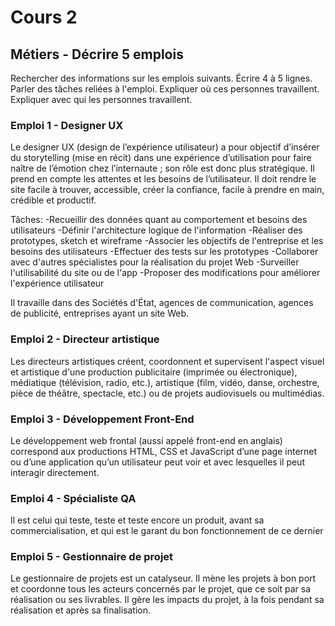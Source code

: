 # Cours 2
## Métiers - Décrire 5 emplois 
Rechercher des informations sur les emplois suivants. Écrire 4 à 5 lignes. Parler des tâches reliées à l'emploi. Expliquer où ces personnes travaillent. Expliquer avec qui les personnes travaillent. 

### Emploi 1 - Designer UX
Le designer UX (design de l’expérience utilisateur) a pour objectif d’insérer du storytelling (mise en récit) dans une expérience d’utilisation pour faire naître de l’émotion chez l’internaute ; son rôle est donc plus stratégique. Il prend en compte les attentes et les besoins de l’utilisateur. Il doit rendre le site facile à trouver, accessible, créer la confiance, facile à prendre en main, crédible et productif.

Tâches:
-Recueillir des données quant au comportement et besoins des utilisateurs
-Définir l'architecture logique de l'information
-Réaliser des prototypes, sketch et wireframe
-Associer les objectifs de l'entreprise et les besoins des utilisateurs
-Effectuer des tests sur les prototypes
-Collaborer avec d'autres spécialistes pour la réalisation du projet Web
-Surveiller l'utilisabilité du site ou de l'app
-Proposer des modifications pour améliorer l'expérience utilisateur

Il travaille dans des Sociétés d'État, agences de communication, agences de publicité, entreprises ayant un site Web.

### Emploi 2 - Directeur artistique
Les directeurs artistiques créent, coordonnent et supervisent l'aspect visuel et artistique d'une production publicitaire (imprimée ou électronique), médiatique (télévision, radio, etc.), artistique (film, vidéo, danse, orchestre, pièce de théâtre, spectacle, etc.) ou de projets audiovisuels ou multimédias.

### Emploi 3 - Développement Front-End
Le développement web frontal (aussi appelé front-end en anglais) correspond aux productions HTML, CSS et JavaScript d’une page internet ou d’une application qu’un utilisateur peut voir et avec lesquelles il peut interagir directement.

### Emploi 4 - Spécialiste QA
Il est celui qui teste, teste et teste encore un produit, avant sa commercialisation, et qui est le garant du bon fonctionnement de ce dernier

### Emploi 5 - Gestionnaire de projet
Le gestionnaire de projets est un catalyseur. Il mène les projets à bon port et coordonne tous les acteurs concernés par le projet, que ce soit par sa réalisation ou ses livrables. Il gère les impacts du projet, à la fois pendant sa réalisation et après sa finalisation. 

